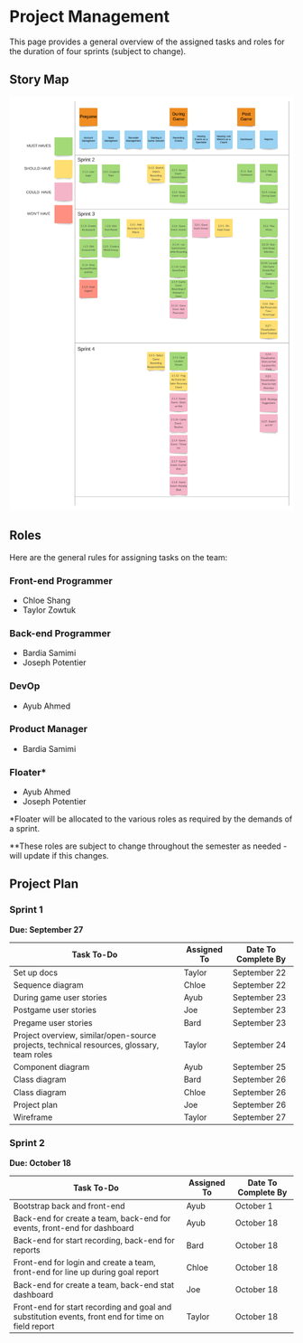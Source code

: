 # Project Management
This page provides a general overview of the assigned tasks and roles for the duration of four sprints (subject to change).

## Story Map
![StoryMap](../images/project-management/story-map.png)

## Roles

Here are the general rules for assigning tasks on the team:

### Front-end Programmer

* Chloe Shang 
* Taylor Zowtuk 

### Back-end Programmer

* Bardia Samimi
* Joseph Potentier

### DevOp

* Ayub Ahmed

### Product Manager

* Bardia Samimi

### Floater*

* Ayub Ahmed
* Joseph Potentier


*Floater will be allocated to the various roles as required by the demands of a sprint.

**These roles are subject to change throughout the semester as needed - will update if this changes.

## Project Plan
### Sprint 1  
**Due: September 27**

| **Task To-Do** | **Assigned To** | **Date To Complete By** |
| --- | --- | --- | 
| Set up docs | Taylor | September 22 |
| Sequence diagram | Chloe | September 22 |
| During game user stories | Ayub | September 23 |
| Postgame user stories | Joe | September 23 |
| Pregame user stories | Bard | September 23 |
| Project overview, similar/open-source projects, technical resources, glossary, team roles | Taylor | September 24 |
| Component diagram | Ayub | September 25 |    
| Class diagram | Bard | September 26 |
| Class diagram | Chloe | September 26 | 
| Project plan | Joe | September 26 |
| Wireframe | Taylor | September 27 |

### Sprint 2  
**Due: October 18**

| **Task To-Do** | **Assigned To** | **Date To Complete By** |
| --- | --- | --- | 
| Bootstrap back and front-end | Ayub | October 1 |
| Back-end for create a team, back-end for events, front-end for dashboard | Ayub | October 18 |  
| Back-end for start recording, back-end for reports | Bard | October 18 |
| Front-end for login and create a team, front-end for line up during goal report | Chloe | October 18 |  
| Back-end for create a team, back-end stat dashboard | Joe | October 18 |
| Front-end for start recording and goal and substitution events, front end for time on field report | Taylor | October 18 |

